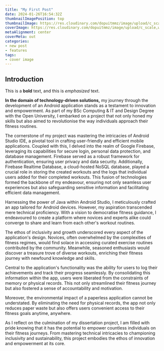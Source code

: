 ```yaml
---
title: "My First Post"
date: 2024-01-26T16:54:32Z
thumbnailImagePosition: top
thumbnailImage: https://res.cloudinary.com/dopuitmmz/image/upload/c_scale,w_700/v1708186018/How-to-create-a-workout-plan-1_l0to4f.jpg
coverImage: https://res.cloudinary.com/dopuitmmz/image/upload/c_scale,w_700/v1708186018/How-to-create-a-workout-plan-1_l0to4f.jpg
metaAlignment: center
coverMeta: out
categories:
- new post
- features
tags:
- cover image
---
```

## Introduction

This is a **bold** text, and this is *emphasized* text.

**In the domain of technology-driven solutions,** my journey through the development of an Android application stands as a testament to innovation and empowerment. As part of my BSc Computing & IT and Design Degree with the Open University, I embarked on a project that not only honed my skills but also aimed to revolutionise the way individuals approach their fitness routines.

The cornerstone of my project was mastering the intricacies of Android Studio IDE, a pivotal tool in crafting user-friendly and efficient mobile applications. Coupled with this, I delved into the realm of Google Firebase, leveraging its capabilities for secure login, personal data protection, and database management. Firebase served as a robust framework for authentication, ensuring user privacy and data security. Additionally, Firebase Realtime Database, a cloud-hosted NoSQL database, played a crucial role in storing the created workouts and the logs that individual users added for their completed workouts. This fusion of technologies formed the backbone of my endeavour, ensuring not only seamless user experiences but also safeguarding sensitive information and facilitating efficient data management.

Harnessing the power of Java within Android Studio, I meticulously crafted an app tailored for Android devices. However, my aspiration transcended mere technical proficiency. With a vision to democratise fitness guidance, I endeavoured to create a platform where novices and experts alike could converge to share and learn from each other's workout routines.

The ethos of inclusivity and growth underscored every aspect of the application's design. Novices, often overwhelmed by the complexities of fitness regimes, would find solace in accessing curated exercise routines contributed by the community. Meanwhile, seasoned enthusiasts would discover a treasure trove of diverse workouts, enriching their fitness journey with newfound knowledge and skills.

Central to the application's functionality was the ability for users to log their achievements and track their progress seamlessly. By consolidating this information within the app, users were liberated from the constraints of memory or physical records. This not only streamlined their fitness journey but also fostered a sense of accountability and motivation.

Moreover, the environmental impact of a paperless application cannot be understated. By eliminating the need for physical records, the app not only reduces paper waste but also offers users convenient access to their fitness goals anytime, anywhere.

As I reflect on the culmination of my dissertation project, I am filled with pride knowing that it has the potential to empower countless individuals on their fitness journeys. From mastering technical intricacies to championing inclusivity and sustainability, this project embodies the ethos of innovation and empowerment at its core.

